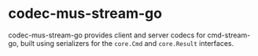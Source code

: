 # codec-mus-stream-go
codec-mus-stream-go provides client and server codecs for cmd-stream-go, 
built using serializers for the `core.Cmd` and `core.Result` interfaces.
